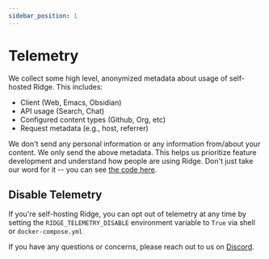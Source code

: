 ```yaml
---
sidebar_position: 1
---
```


# Telemetry

We collect some high level, anonymized metadata about usage of self-hosted Ridge. This includes:
- Client (Web, Emacs, Obsidian)
- API usage (Search, Chat)
- Configured content types (Github, Org, etc)
- Request metadata (e.g., host, referrer)

We don't send any personal information or any information from/about your content. We only send the above metadata. This helps us prioritize feature development and understand how people are using Ridge. Don't just take our word for it -- you can see [the code here](https://github.com/ridge-ai/ridge/tree/master/src/telemetry).

## Disable Telemetry

If you're self-hosting Ridge, you can opt out of telemetry at any time by setting the `RIDGE_TELEMETRY_DISABLE` environment variable to `True` via shell or `docker-compose.yml`

If you have any questions or concerns, please reach out to us on [Discord](https://discord.gg/BDgyabRM6e).
